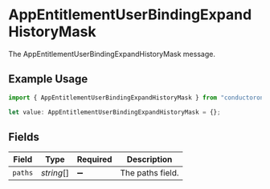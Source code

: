 # AppEntitlementUserBindingExpandHistoryMask

The AppEntitlementUserBindingExpandHistoryMask message.

## Example Usage

```typescript
import { AppEntitlementUserBindingExpandHistoryMask } from "conductorone-sdk-typescript/sdk/models/shared";

let value: AppEntitlementUserBindingExpandHistoryMask = {};
```

## Fields

| Field              | Type               | Required           | Description        |
| ------------------ | ------------------ | ------------------ | ------------------ |
| `paths`            | *string*[]         | :heavy_minus_sign: | The paths field.   |